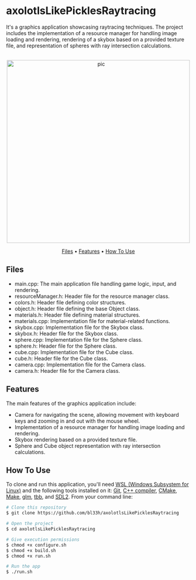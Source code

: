 # axolotlsLikePicklesRaytracing
It's a graphics application showcasing raytracing techniques. The project includes the implementation of a resource manager for handling image loading and rendering, rendering of a skybox based on a provided texture file, and representation of spheres with ray intersection calculations.

<p align="center">
  <br>
  <img src="https://media2.giphy.com/media/v1.Y2lkPTc5MGI3NjExYW5zNnd0eHZpb3l2N2hzeDAwbHF2eWo5YWFnZHgweW5qbXBqNGFqOSZlcD12MV9pbnRlcm5hbF9naWZfYnlfaWQmY3Q9Zw/wmWUe3Xy78WLBF5l31/giphy.gif" alt="pic" width="500">
  <br>
</p>

<p align="center">
  <a href="#Files">Files</a> •
  <a href="#Features">Features</a> •
  <a href="#how-to-use">How To Use</a>
</p>

## Files
- main.cpp: The main application file handling game logic, input, and rendering.
- resourceManager.h: Header file for the resource manager class.
- colors.h: Header file defining color structures.
- object.h: Header file defining the base Object class.
- materials.h: Header file defining material structures.
- materials.cpp: Implementation file for material-related functions.
- skybox.cpp: Implementation file for the Skybox class.
- skybox.h: Header file for the Skybox class.
- sphere.cpp: Implementation file for the Sphere class.
- sphere.h: Header file for the Sphere class.
- cube.cpp: Implementation file for the Cube class.
- cube.h: Header file for the Cube class.
- camera.cpp: Implementation file for the Camera class.
- camera.h: Header file for the Camera class.

## Features
The main features of the graphics application include:
- Camera for navigating the scene, allowing movement with keyboard keys and zooming in and out with the mouse wheel.
- Implementation of a resource manager for handling image loading and rendering.
- Skybox rendering based on a provided texture file.
- Sphere and Cube object representation with ray intersection calculations.

## How To Use

To clone and run this application, you'll need [WSL (Windows Subsystem for Linux)](https://learn.microsoft.com/en-us/windows/wsl/install) and the following tools installed on it: [Git](https://git-scm.com), [C++ compiler](https://www.fdi.ucm.es/profesor/luis/fp/devtools/mingw.html), [CMake](https://cmake.org/download/), [Make](https://linuxhint.com/install-make-ubuntu/), [glm](https://sourceforge.net/projects/glm.mirror/), [tbb](https://www.intel.com/content/www/us/en/developer/tools/oneapi/onetbb.html), and [SDL2](https://www.oreilly.com/library/view/rust-programming-by/9781788390637/386c15eb-41b2-41b4-bd65-154a750a58d8.xhtml). From your command line:

```bash
# Clone this repository
$ git clone https://github.com/bl33h/axolotlsLikePicklesRaytracing

# Open the project
$ cd axolotlsLikePicklesRaytracing

# Give execution permissions
$ chmod +x configure.sh
$ chmod +x build.sh
$ chmod +x run.sh

# Run the app
$ ./run.sh
